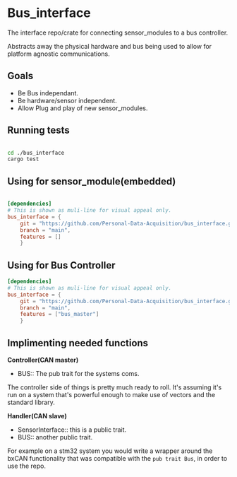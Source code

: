# Bus_interface

The interface repo/crate for connecting sensor_modules to a bus controller.

Abstracts away the physical hardware and bus being used to allow for platform
agnostic communications.

## Goals 

* Be Bus independant.
* Be hardware/sensor independent.
* Allow Plug and play of new sensor_modules.


## Running tests

```sh

cd ./bus_interface
cargo test
```

## Using for sensor_module(embedded)

```toml

[dependencies]
# This is shown as muli-line for visual appeal only.
bus_interface = {
    git = "https://github.com/Personal-Data-Acquisition/bus_interface.git",
    branch = "main", 
    features = []
    }

```


## Using for Bus Controller

```toml
[dependencies]
# This is shown as muli-line for visual appeal only.
bus_interface = {
    git = "https://github.com/Personal-Data-Acquisition/bus_interface.git",
    branch = "main", 
    features = ["bus_master"]
    }

```


## Implimenting needed functions

**Controller(CAN master)**

- BUS:: The pub trait for the systems coms.

The controller side of things is pretty much ready to roll. It's assuming
it's run on a system that's powerful enough to make use of vectors and the
standard library.


**Handler(CAN slave)**

- SensorInterface:: this is a public trait.
- BUS:: another public trait.

For example on a stm32 system you would write a wrapper around the
bxCAN functionality that was compatible with the `pub trait Bus`, in order
to use the repo.


